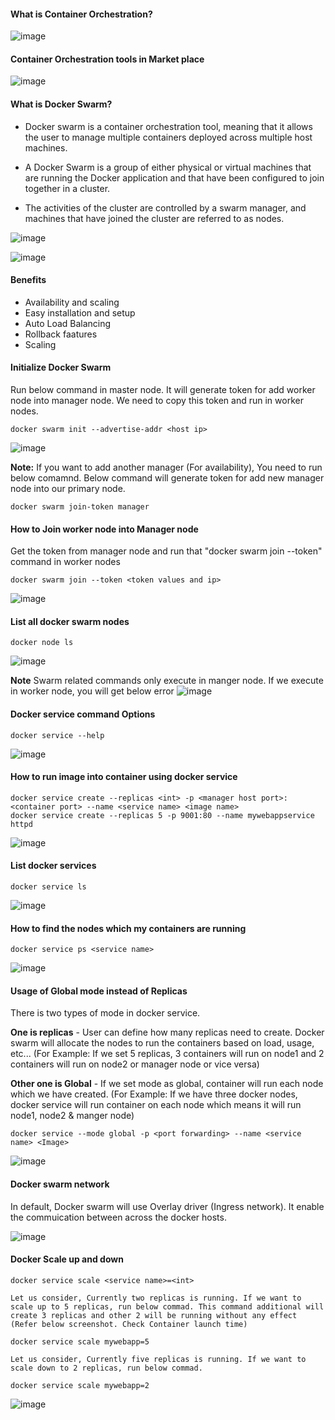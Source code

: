 #### What is Container Orchestration?
![image](https://github.com/mahendran-indiabees/MyScripts/assets/96326288/50da9a1a-3185-4279-9a08-bccad705653e)

#### Container Orchestration tools in Market place
![image](https://github.com/mahendran-indiabees/MyScripts/assets/96326288/219b5c70-0c9a-44c1-930b-929c55bd1a0a)

#### What is Docker Swarm?
* Docker swarm is a container orchestration tool, meaning that it allows the user to manage multiple containers deployed across multiple host machines.
  
* A Docker Swarm is a group of either physical or virtual machines that are running the Docker application and that have been configured to join together in a cluster.
  
* The activities of the cluster are controlled by a swarm manager, and machines that have joined the cluster are referred to as nodes.
  
![image](https://github.com/mahendran-indiabees/MyScripts/assets/96326288/ea586120-a50d-4fae-a3b8-8842892c67c3)

![image](https://github.com/mahendran-indiabees/MyScripts/assets/96326288/7d551158-dea7-434c-a71d-8d3d3b76e99a)

#### Benefits
* Availability and scaling
* Easy installation and setup
* Auto Load Balancing
* Rollback faatures
* Scaling
  
#### Initialize Docker Swarm
Run below command in master node. It will generate token for add worker node into manager node. We need to copy this token and run in worker nodes.
```
docker swarm init --advertise-addr <host ip>
```
![image](https://github.com/mahendran-indiabees/MyScripts/assets/96326288/9fe77193-13e6-4e7e-8e20-63203a495b0f)


**Note:** If you want to add another manager (For availability), You need to run below comamnd. Below command will generate token for add new manager node into our primary node.

```
docker swarm join-token manager
```
#### How to Join worker node into Manager node
Get the token from manager node and run that "docker swarm join --token" command in worker nodes
```
docker swarm join --token <token values and ip> 
```
![image](https://github.com/mahendran-indiabees/MyScripts/assets/96326288/30c7ac86-6b03-4ead-a73f-e8ea57c780bc)

#### List all docker swarm nodes
```
docker node ls
```
![image](https://github.com/mahendran-indiabees/MyScripts/assets/96326288/f1d1266d-d1bd-4ee4-9431-6360130fad42)

**Note**
Swarm related commands only execute in manger node. If we execute in worker node, you will get below error
![image](https://github.com/mahendran-indiabees/MyScripts/assets/96326288/67e01168-2c49-4fc0-a5cf-18718acc4fdf)

#### Docker service command Options
```
docker service --help
```
![image](https://github.com/mahendran-indiabees/MyScripts/assets/96326288/7fdbb794-b065-4c9f-97d6-2bb037e9f3de)

#### How to run image into container using docker service
```
docker service create --replicas <int> -p <manager host port>: <container port> --name <service name> <image name>
docker service create --replicas 5 -p 9001:80 --name mywebappservice httpd
```
![image](https://github.com/mahendran-indiabees/MyScripts/assets/96326288/2b5a1c5c-9353-4f3f-830b-7ea718e41163)

#### List docker services
```
docker service ls
```
![image](https://github.com/mahendran-indiabees/MyScripts/assets/96326288/0e06327d-6cd7-4f33-8cfe-273fb36ca04c)


#### How to find the nodes which my containers are running
```
docker service ps <service name>
```
![image](https://github.com/mahendran-indiabees/MyScripts/assets/96326288/3143930a-d30e-4764-b8f3-b0705321eb52)

#### Usage of Global mode instead of Replicas
There is two types of mode in docker service.

**One is replicas** - User can define how many replicas need to create. Docker swarm will allocate the nodes to run the containers based on load, usage, etc... (For Example: If we set 5 replicas, 3 containers will run on node1 and 2 containers will run on node2 or manager node or vice versa)

**Other one is Global** - If we set mode as global, container will run each node which we have created. (For Example: If we have three docker nodes, docker service will run container on each node which means it will run node1, node2 & manger node) 

```
docker service --mode global -p <port forwarding> --name <service name> <Image>
```
![image](https://github.com/mahendran-indiabees/MyScripts/assets/96326288/dd47896c-9f13-4dc7-846e-298026e5665f)

#### Docker swarm network
In default, Docker swarm will use Overlay driver (Ingress network). It enable the commuication between across the docker hosts.

![image](https://github.com/mahendran-indiabees/MyScripts/assets/96326288/c7213b2e-7f51-4078-bc44-f9bb26eddc90)

#### Docker Scale up and down
```
docker service scale <service name>=<int>

Let us consider, Currently two replicas is running. If we want to scale up to 5 replicas, run below commad. This command additional will create 3 replicas and other 2 will be running without any effect (Refer below screenshot. Check Container launch time)

docker service scale mywebapp=5

Let us consider, Currently five replicas is running. If we want to scale down to 2 replicas, run below commad.

docker service scale mywebapp=2
```
![image](https://github.com/mahendran-indiabees/MyScripts/assets/96326288/3c292391-cd6b-4715-bb8d-e34eb38e3616)
